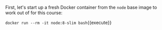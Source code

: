 First, let's start up a fresh Docker container from the `node` base image to work out of for this course:

`docker run --rm -it node:8-slim bash`{{execute}}
